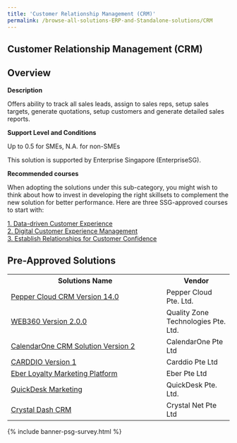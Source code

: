 ```yaml
---
title: 'Customer Relationship Management (CRM)'
permalink: /browse-all-solutions-ERP-and-Standalone-solutions/CRM
---
```


## Customer Relationship Management (CRM)
## Overview

**Description**

Offers ability to track all sales leads, assign to sales reps, setup sales targets, generate quotations, setup customers and generate detailed sales reports.

**Support Level and Conditions**

Up to 0.5 for SMEs, N.A. for non-SMEs

This solution is supported by Enterprise Singapore (EnterpriseSG).

**Recommended courses**

When adopting the solutions under this sub-category, you might wish to think about how to invest in developing the right skillsets to complement the new solution for better performance. Here are three SSG-approved courses to start with:

<a href='https://sfec.enterprisejobskills.gov.sg/Course_Internet/CourseDetail.aspx?CoursesReferenceNumber=TGS-2020501979'  target='_blank' rel='noopener'>1. Data-driven Customer Experience</a><br>
<a href='https://sfec.enterprisejobskills.gov.sg/Course_Internet/CourseDetail.aspx?CoursesReferenceNumber=TGS-2020505494'  target='_blank' rel='noopener'>2. Digital Customer Experience Management</a><br>
<a href='https://sfec.enterprisejobskills.gov.sg/Course_Internet/CourseDetail.aspx?CoursesReferenceNumber=TGS-2019504205'  target='_blank' rel='noopener'>3. Establish Relationships for Customer Confidence</a><br>

## Pre-Approved Solutions

<table>
<tr>
<th style='width: auto;'><b>Solutions Name</b></th>
<th style='width: 30%;'><b>Vendor</b></th>
</tr>
<tr>
<td><a href='/productivity-solutions-grant/solutionrepo/solution1396' target='_blank'>Pepper Cloud CRM Version 14.0</a><br></td>
<td>Pepper Cloud Pte. Ltd.</td>
</tr>
<tr>
<td><a href='/productivity-solutions-grant/solutionrepo/solution1578' target='_blank'>WEB360 Version 2.0.0</a><br></td>
<td>Quality Zone Technologies Pte. Ltd.</td>
</tr>
<tr>
<td><a href='/productivity-solutions-grant/solutionrepo/solution1582' target='_blank'>CalendarOne CRM Solution Version 2</a><br></td>
<td>CalendarOne Pte Ltd</td>
</tr>
<tr>
<td><a href='/productivity-solutions-grant/solutionrepo/solution1584' target='_blank'>CARDDIO Version 1</a><br></td>
<td>Carddio Pte Ltd</td>
</tr>
<tr>
<td><a href='/productivity-solutions-grant/solutionrepo/solution1588' target='_blank'>Eber Loyalty Marketing Platform </a><br></td>
<td>Eber Pte Ltd</td>
</tr>
<tr>
<td><a href='/productivity-solutions-grant/solutionrepo/solution1593' target='_blank'>QuickDesk Marketing</a><br></td>
<td>QuickDesk Pte. Ltd.</td>
</tr>
<tr>
<td><a href='/productivity-solutions-grant/solutionrepo/solution1598' target='_blank'>Crystal Dash CRM</a><br></td>
<td>Crystal Net Pte Ltd</td>
</tr>
</table>

{% include banner-psg-survey.html %}
